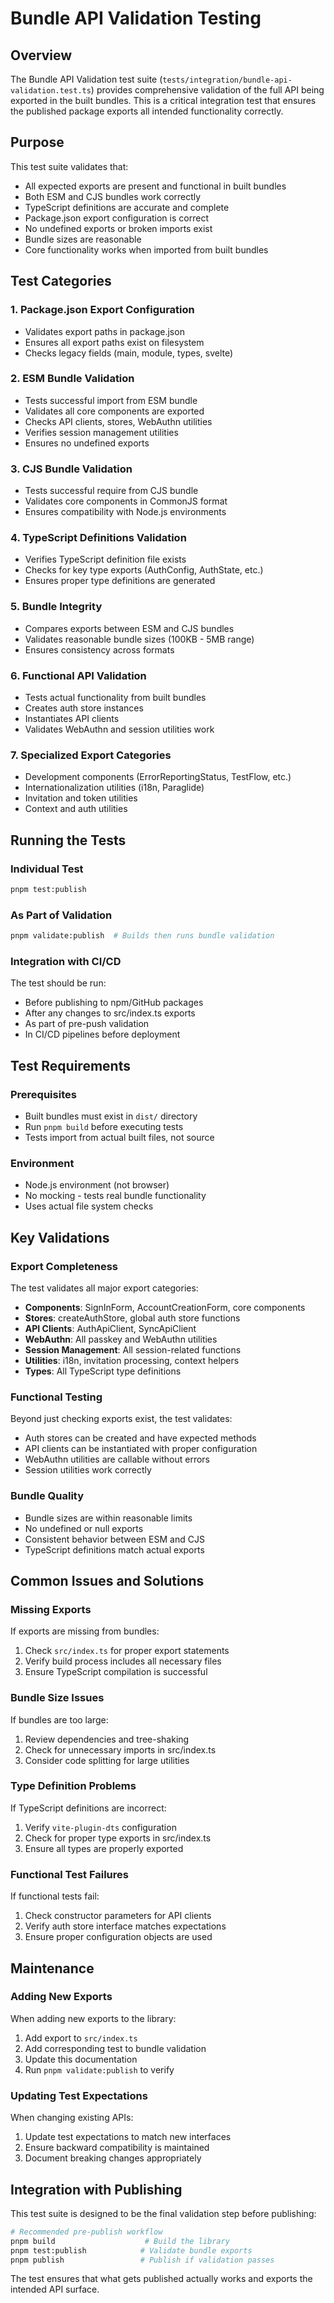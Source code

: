 # Bundle API Validation Testing

## Overview

The Bundle API Validation test suite (`tests/integration/bundle-api-validation.test.ts`) provides comprehensive validation of the full API being exported in the built bundles. This is a critical integration test that ensures the published package exports all intended functionality correctly.

## Purpose

This test suite validates that:
- All expected exports are present and functional in built bundles
- Both ESM and CJS bundles work correctly
- TypeScript definitions are accurate and complete
- Package.json export configuration is correct
- No undefined exports or broken imports exist
- Bundle sizes are reasonable
- Core functionality works when imported from built bundles

## Test Categories

### 1. Package.json Export Configuration
- Validates export paths in package.json
- Ensures all export paths exist on filesystem
- Checks legacy fields (main, module, types, svelte)

### 2. ESM Bundle Validation
- Tests successful import from ESM bundle
- Validates all core components are exported
- Checks API clients, stores, WebAuthn utilities
- Verifies session management utilities
- Ensures no undefined exports

### 3. CJS Bundle Validation
- Tests successful require from CJS bundle
- Validates core components in CommonJS format
- Ensures compatibility with Node.js environments

### 4. TypeScript Definitions Validation
- Verifies TypeScript definition file exists
- Checks for key type exports (AuthConfig, AuthState, etc.)
- Ensures proper type definitions are generated

### 5. Bundle Integrity
- Compares exports between ESM and CJS bundles
- Validates reasonable bundle sizes (100KB - 5MB range)
- Ensures consistency across formats

### 6. Functional API Validation
- Tests actual functionality from built bundles
- Creates auth store instances
- Instantiates API clients
- Validates WebAuthn and session utilities work

### 7. Specialized Export Categories
- Development components (ErrorReportingStatus, TestFlow, etc.)
- Internationalization utilities (i18n, Paraglide)
- Invitation and token utilities
- Context and auth utilities

## Running the Tests

### Individual Test
```bash
pnpm test:publish
```

### As Part of Validation
```bash
pnpm validate:publish  # Builds then runs bundle validation
```

### Integration with CI/CD
The test should be run:
- Before publishing to npm/GitHub packages
- After any changes to src/index.ts exports
- As part of pre-push validation
- In CI/CD pipelines before deployment

## Test Requirements

### Prerequisites
- Built bundles must exist in `dist/` directory
- Run `pnpm build` before executing tests
- Tests import from actual built files, not source

### Environment
- Node.js environment (not browser)
- No mocking - tests real bundle functionality
- Uses actual file system checks

## Key Validations

### Export Completeness
The test validates all major export categories:
- **Components**: SignInForm, AccountCreationForm, core components
- **Stores**: createAuthStore, global auth store functions
- **API Clients**: AuthApiClient, SyncApiClient
- **WebAuthn**: All passkey and WebAuthn utilities
- **Session Management**: All session-related functions
- **Utilities**: i18n, invitation processing, context helpers
- **Types**: All TypeScript type definitions

### Functional Testing
Beyond just checking exports exist, the test validates:
- Auth stores can be created and have expected methods
- API clients can be instantiated with proper configuration
- WebAuthn utilities are callable without errors
- Session utilities work correctly

### Bundle Quality
- Bundle sizes are within reasonable limits
- No undefined or null exports
- Consistent behavior between ESM and CJS
- TypeScript definitions match actual exports

## Common Issues and Solutions

### Missing Exports
If exports are missing from bundles:
1. Check `src/index.ts` for proper export statements
2. Verify build process includes all necessary files
3. Ensure TypeScript compilation is successful

### Bundle Size Issues
If bundles are too large:
1. Review dependencies and tree-shaking
2. Check for unnecessary imports in src/index.ts
3. Consider code splitting for large utilities

### Type Definition Problems
If TypeScript definitions are incorrect:
1. Verify `vite-plugin-dts` configuration
2. Check for proper type exports in src/index.ts
3. Ensure all types are properly exported

### Functional Test Failures
If functional tests fail:
1. Check constructor parameters for API clients
2. Verify auth store interface matches expectations
3. Ensure proper configuration objects are used

## Maintenance

### Adding New Exports
When adding new exports to the library:
1. Add export to `src/index.ts`
2. Add corresponding test to bundle validation
3. Update this documentation
4. Run `pnpm validate:publish` to verify

### Updating Test Expectations
When changing existing APIs:
1. Update test expectations to match new interfaces
2. Ensure backward compatibility is maintained
3. Document breaking changes appropriately

## Integration with Publishing

This test suite is designed to be the final validation step before publishing:

```bash
# Recommended pre-publish workflow
pnpm build                    # Build the library
pnpm test:publish            # Validate bundle exports
pnpm publish                 # Publish if validation passes
```

The test ensures that what gets published actually works and exports the intended API surface.
